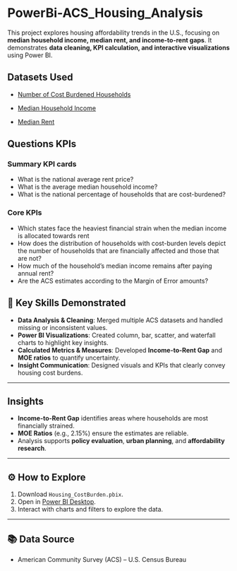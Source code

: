 # PowerBi-ACS_Housing_Analysis

This project explores housing affordability trends in the U.S., focusing on **median household income, median rent, and income-to-rent gaps**. It demonstrates **data cleaning, KPI calculation, and interactive visualizations** using Power BI.  

## Datasets Used
- <a href="https://github.com/DigitallyDeja/PowerBi-ACS_Housing_Analysis/blob/main/income_percentage.csv" target="_blank">Number of Cost Burdened Households</a>

- <a href="https://github.com/DigitallyDeja/PowerBi-ACS_Housing_Analysis/blob/main/state_median_income.csv" target="_blank">Median Household Income</a>

- <a href="https://github.com/DigitallyDeja/PowerBi-ACS_Housing_Analysis/blob/main/median_gross_rent.csv" target="_blank">Median Rent</a>

## Questions KPIs 
### Summary KPI cards
- What is the national average rent price?
- What is the average median household income?
- What is the national percentage of households that are cost-burdened?

### Core KPIs 
- Which states face the heaviest financial strain when the median income is allocated towards rent
- How does the distribution of households with cost-burden levels depict the number of households that are financially affected and those that are not?
- How much of the household’s median income remains after paying annual rent?
- Are the ACS estimates according to the Margin of Error amounts?
  
## 🔑 Key Skills Demonstrated
- **Data Analysis & Cleaning**: Merged multiple ACS datasets and handled missing or inconsistent values.  
- **Power BI Visualizations**: Created column, bar, scatter, and waterfall charts to highlight key insights.  
- **Calculated Metrics & Measures**: Developed **Income-to-Rent Gap** and **MOE ratios** to quantify uncertainty.  
- **Insight Communication**: Designed visuals and KPIs that clearly convey housing cost burdens.  

---

## Insights
- **Income-to-Rent Gap** identifies areas where households are most financially strained.  
- **MOE Ratios** (e.g., 2.15%) ensure the estimates are reliable.  
- Analysis supports **policy evaluation**, **urban planning**, and **affordability research**.  

---

## ⚙️ How to Explore
1. Download `Housing_CostBurden.pbix`.  
2. Open in [Power BI Desktop](https://powerbi.microsoft.com/desktop/).  
3. Interact with charts and filters to explore the data.  

---

## 📚 Data Source
- American Community Survey (ACS) – U.S. Census Bureau  

